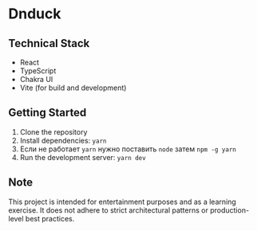 # Dnduck

## Technical Stack
- React
- TypeScript
- Chakra UI
- Vite (for build and development)

## Getting Started
1. Clone the repository
2. Install dependencies: `yarn`
3. Если не работает `yarn` нужно поставить `node` затем `npm -g yarn`
4. Run the development server: `yarn dev`

## Note
This project is intended for entertainment purposes and as a learning exercise. It does not adhere to strict architectural patterns or production-level best practices.
